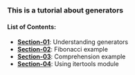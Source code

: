 ### This is a tutorial about generators


#### List of Contents:
- [**Section-01**](https://github.com/ghorbani-mohammad/tutorial-generator/blob/master/section-01.py): Understanding generators
- [**Section-02**](https://github.com/ghorbani-mohammad/tutorial-generator/blob/master/section-02.py): Fibonacci example
- [**Section-03**](https://github.com/ghorbani-mohammad/tutorial-generator/blob/master/section-03.py): Comprehension example
- [**Section-04**](https://github.com/ghorbani-mohammad/tutorial-generator/blob/master/section-04.py): Using itertools module